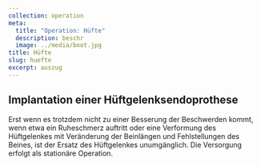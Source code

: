 ```yaml
---
collection: operation
meta:
  title: "Operation: Hüfte"
  description: beschr
  image: ../media/boot.jpg
title: Hüfte
slug: huefte
excerpt: auszug
---
```

## Implantation einer Hüftgelenksendoprothese 

Erst wenn es trotzdem nicht zu einer Besserung der Beschwerden kommt, wenn etwa ein Ruheschmerz auftritt oder eine Verformung des Hüftgelenkes mit Veränderung der Beinlängen und Fehlstellungen des Beines, ist der Ersatz des Hüftgelenkes unumgänglich. Die Versorgung erfolgt als stationäre Operation.